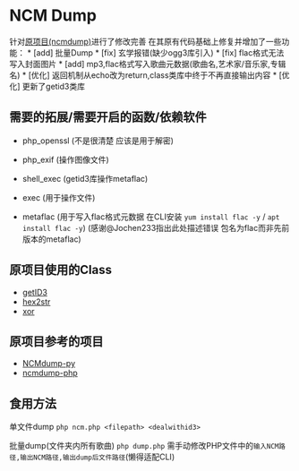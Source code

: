 # NCM Dump
   针对[原项目(ncmdump)](https://github.com/SomeBottle/ncm)进行了修改完善 在其原有代码基础上修复并增加了一些功能：
    * [add] 批量Dump
    * [fix] 玄学报错(缺少ogg3库引入)
    * [fix] flac格式无法写入封面图片
    * [add] mp3,flac格式写入歌曲元数据(歌曲名,艺术家/音乐家,专辑名)
    * [优化] 返回机制从echo改为return,class类库中终于不再直接输出内容
    * [优化] 更新了getid3类库

## 需要的拓展/需要开启的函数/依赖软件
   * php_openssl (不是很清楚 应该是用于解密)
   * php_exif (操作图像文件)

   * shell_exec (getid3库操作metaflac)
   * exec (用于操作文件)
   * metaflac (用于写入flac格式元数据 在CLI安装 `yum install flac -y` / `apt install flac -y`) (感谢@Jochen233指出此处描述错误 包名为flac而非先前版本的metaflac)

## 原项目使用的Class
   * [getID3](https://github.com/JamesHeinrich/getID3)
   * [hex2str](https://www.cnblogs.com/wangluochong/p/11383000.html)
   * [xor](https://www.cnblogs.com/dannywang/p/5316768.html)

## 原项目参考的项目
   * [NCMdump-py](https://github.com/bolitao/ncm)  
   * [ncmdump-php](https://github.com/juzi5201314/ncmdump)

## 食用方法
   单文件dump `php ncm.php <filepath> <dealwithid3>`

   批量dump(文件夹内所有歌曲) `php dump.php` 需手动修改PHP文件中的`输入NCM路径,输出NCM路径,输出dump后文件路径`(懒得适配CLI)